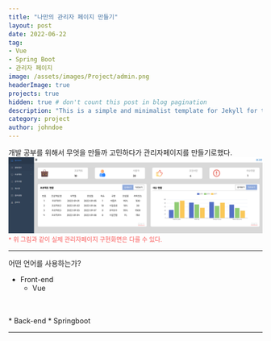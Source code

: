 ```yaml
---
title: "나만의 관리자 페이지 만들기"
layout: post
date: 2022-06-22
tag: 
- Vue
- Spring Boot
- 관리자 페이지
image: /assets/images/Project/admin.png
headerImage: true
projects: true
hidden: true # don't count this post in blog pagination
description: "This is a simple and minimalist template for Jekyll for those who likes to eat noodles."
category: project
author: johndoe
---
```


개발 공부를 위해서 무엇을 만들까 고민하다가 관리자페이지를 만들기로했다.
[![Screenshot](../assets/images/Project/%EB%A9%94%EC%9D%B8%ED%99%94%EB%A9%B4.PNG)](../assets/images/Project/%EB%A9%94%EC%9D%B8%ED%99%94%EB%A9%B4.PNG)
<span style="color:#FA5858; font-size:12px">* 위 그림과 같이 실제 관리자페이지 구현화면은 다를 수 있다.</span>
<br>

---

어떤 언어를 사용하는가?
* Front-end
  * Vue
<br>
<br>
* Back-end
  * Springboot

---